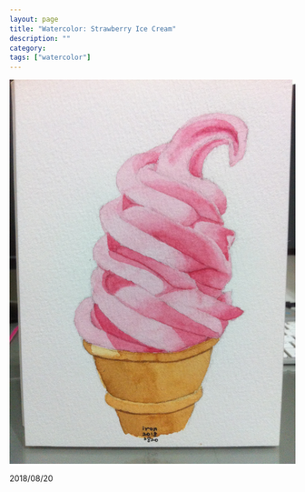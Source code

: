 ```yaml
---
layout: page
title: "Watercolor: Strawberry Ice Cream"
description: ""
category:
tags: ["watercolor"]
---
```


![Strawberry Ice Cream](/assets/images/watercolor-0022.jpg)

2018/08/20
